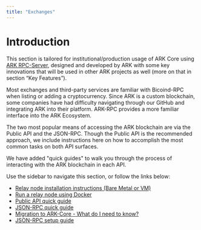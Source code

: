 ```yaml
---
title: "Exchanges"
---
```


# Introduction

This section is tailored for institutional/production usage of ARK Core using [ARK RPC-Server](https://github.com/ARKEcosystem/rpc-server), designed and developed by ARK with some key innovations that will be used in other ARK projects as well (more on that in section “Key Features”).

Most exchanges and third-party services are familiar with Bicoind-RPC when listing or adding a cryptocurrency. Since ARK is a custom blockchain, some companies have had difficulty navigating through our GitHub and integrating ARK into their platform. ARK-RPC provides a more familiar interface into the ARK Ecosystem.

The two most popular means of accessing the ARK blockchain are via the Public API and the JSON-RPC. Though the Public API is the recommended approach, we include instructions here on how to accomplish the most common tasks on both API surfaces.

We have added "quick guides" to walk you through the process of interacting with the ARK blockchain in each API.

Use the sidebar to navigate this section, or follow the links below:

- [Relay node installation instructions (Bare Metal or VM)](/exchanges/relay.html)
- [Run a relay node using Docker](/exchanges/docker.html)
- [Public API quick guide](/exchanges/public-api.html)
- [JSON-RPC quick guide](/exchanges/json-rpc-quick.html)
- [Migration to ARK-Core - What do I need to know?](/exchanges/migrating-to-ark-core.html)
- [JSON-RPC setup guide](/exchanges/json-rpc.html)

